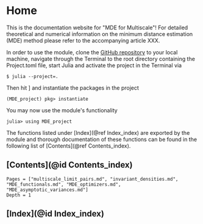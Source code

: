 # Home

This is the documentation website for "MDE for Multiscale"! For detailed theoretical and numerical information on the minimum distance estimation (MDE) method please refer to the accompanying article XXX.

In order to use the module, clone the [GitHub repository](https://github.com/Faik1995/MDE-for-Multiscale) to your local machine, navigate through the Terminal to the root directory containing the
Project.toml file, start Julia and activate the project in the Terminal via
```
$ julia --project=.
```
Then hit ] and instantiate the packages in the project
```julia-repl
(MDE_project) pkg> instantiate 
```
You may now use the module's functionality
```julia-repl
julia> using MDE_project
```
The functions listed under [Index](@ref Index_index) are exported by the module and thorough documentation of these functions 
can be found in the following list of [Contents](@ref Contents_index).

## [Contents](@id Contents_index)

```@contents
Pages = ["multiscale_limit_pairs.md", "invariant_densities.md", "MDE_functionals.md", "MDE_optimizers.md", "MDE_asymptotic_variances.md"]
Depth = 1
```

## [Index](@id Index_index)

```@index
```

